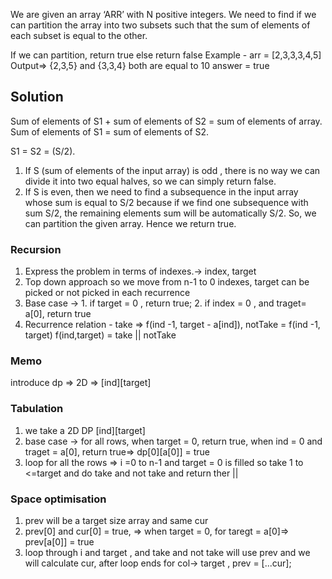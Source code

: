We are given an array ‘ARR’ with N positive integers. We need to find if we can partition the array into two subsets such that the sum of elements of each subset is equal to the other.

If we can partition, return true else return false
Example -
arr = [2,3,3,3,4,5] 
Output=> {2,3,5} and {3,3,4} both are equal to 10
answer = true


## Solution 
Sum of elements of S1 + sum of elements of S2 = sum of elements of array.
Sum of elements of S1 = sum of elements of S2.

S1 = S2 = (S/2).

1. If S (sum of elements of the input array) is odd , there is no way we can divide it into two equal halves, so we can simply return false.
2. If S is even, then we need to find a subsequence in the input array whose sum is equal to S/2 because if we find one subsequence with sum S/2, the remaining elements sum will be automatically S/2. So, we can partition the given array. Hence we return true.

### Recursion
1. Express the problem in terms of indexes.-> index, target
2. Top down approach so we move from n-1 to 0 indexes, target can be picked or not picked in each recurrence
3. Base case -> 1. if target = 0 , return true;
                2. if index = 0 , and traget= a[0], return true
4. Recurrence relation - take => f(ind -1, target - a[ind]), notTake = f(ind -1, target)
   f(ind,target) = take || notTake

### Memo
introduce dp => 2D => [ind][target]

### Tabulation
1. we take a 2D DP [ind][target]
2. base case -> for all rows, when target = 0, return true, when ind = 0 and traget = a[0], return true=> dp[0][a[0]] = true
3. loop for all the rows => i =0 to  n-1 and target = 0 is filled so take 1 to  <=target and do take and not take and return ther ||

### Space optimisation
1. prev will be a target size array and same cur 
2. prev[0] and cur[0] = true, => when target = 0, for taregt = a[0]=> prev[a[0]] = true
3. loop through i and target , and take and not take will use prev and we will calculate cur,
   after loop ends for col-> target , prev = [...cur];